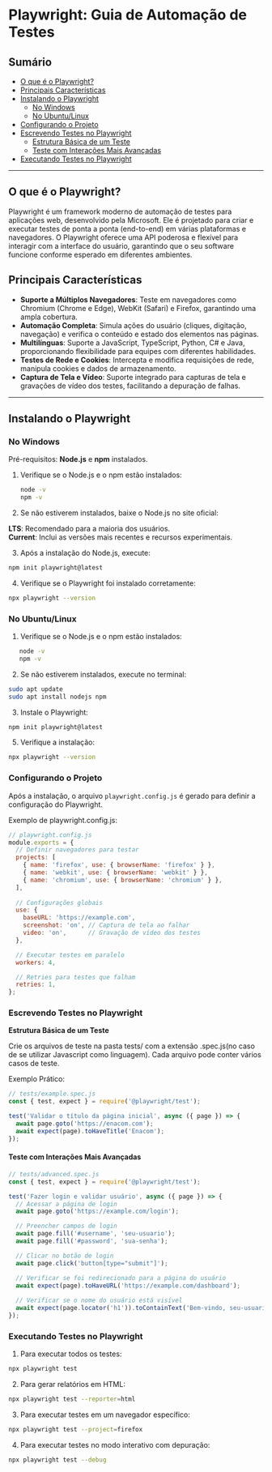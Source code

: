 # Playwright: Guia de Automação de Testes

## Sumário

- [O que é o Playwright?](#o-que-é-o-playwright)
- [Principais Características](#principais-características)
- [Instalando o Playwright](#instalando-o-playwright)
  - [No Windows](#no-windows)
  - [No Ubuntu/Linux](#no-ubuntulinux)
- [Configurando o Projeto](#configurando-o-projeto)
- [Escrevendo Testes no Playwright](#escrevendo-testes-no-playwright)
  - [Estrutura Básica de um Teste](#estrutura-básica-de-um-teste)
  - [Teste com Interações Mais Avançadas](#teste-com-interações-mais-avançadas)
- [Executando Testes no Playwright](#executando-testes-no-playwright)

---

## O que é o Playwright?

Playwright é um framework moderno de automação de testes para aplicações web, desenvolvido pela Microsoft. Ele é projetado para criar e executar testes de ponta a ponta (end-to-end) em várias plataformas e navegadores. O Playwright oferece uma API poderosa e flexível para interagir com a interface do usuário, garantindo que o seu software funcione conforme esperado em diferentes ambientes.

## Principais Características

- **Suporte a Múltiplos Navegadores**: Teste em navegadores como Chromium (Chrome e Edge), WebKit (Safari) e Firefox, garantindo uma ampla cobertura.
- **Automação Completa**: Simula ações do usuário (cliques, digitação, navegação) e verifica o conteúdo e estado dos elementos nas páginas.
- **Multilínguas**: Suporte a JavaScript, TypeScript, Python, C# e Java, proporcionando flexibilidade para equipes com diferentes habilidades.
- **Testes de Rede e Cookies**: Intercepta e modifica requisições de rede, manipula cookies e dados de armazenamento.
- **Captura de Tela e Vídeo**: Suporte integrado para capturas de tela e gravações de vídeo dos testes, facilitando a depuração de falhas.

---

## Instalando o Playwright

### No Windows

Pré-requisitos: **Node.js** e **npm** instalados.

1. Verifique se o Node.js e o npm estão instalados:
   ```bash
   node -v
   npm -v

2. Se não estiverem instalados, baixe o Node.js no site oficial:

**LTS**: Recomendado para a maioria dos usuários. <br>
**Current**: Inclui as versões mais recentes e recursos experimentais.

3. Após a instalação do Node.js, execute:
```bash
npm init playwright@latest
```
4. Verifique se o Playwright foi instalado corretamente:
```bash
npx playwright --version
```

### No Ubuntu/Linux

1. Verifique se o Node.js e o npm estão instalados:
```bash
   node -v
   npm -v
```

2. Se não estiverem instalados, execute no terminal:
```bash
sudo apt update
sudo apt install nodejs npm
```

3. Instale o Playwright:
```bash
npm init playwright@latest
```

5. Verifique a instalação:
```bash
npx playwright --version
```

### Configurando o Projeto
Após a instalação, o arquivo ```playwright.config.js``` é gerado para definir a configuração do Playwright.

Exemplo de playwright.config.js:
```javascript
// playwright.config.js
module.exports = {
  // Definir navegadores para testar
  projects: [
    { name: 'firefox', use: { browserName: 'firefox' } },
    { name: 'webkit', use: { browserName: 'webkit' } },
    { name: 'chromium', use: { browserName: 'chromium' } },
  ],
  
  // Configurações globais
  use: {
    baseURL: 'https://example.com',
    screenshot: 'on', // Captura de tela ao falhar
    video: 'on',      // Gravação de vídeo dos testes
  },

  // Executar testes em paralelo
  workers: 4,

  // Retries para testes que falham
  retries: 1,
};
```

### Escrevendo Testes no Playwright

**Estrutura Básica de um Teste**

Crie os arquivos de teste na pasta tests/ com a extensão .spec.js(no caso de se utilizar Javascript como linguagem). Cada arquivo pode conter vários casos de teste.

Exemplo Prático:
```javascript
// tests/example.spec.js
const { test, expect } = require('@playwright/test');

test('Validar o título da página inicial', async ({ page }) => {
  await page.goto('https://enacom.com');
  await expect(page).toHaveTitle('Enacom');
});
```
#### Teste com Interações Mais Avançadas

```javascript
// tests/advanced.spec.js
const { test, expect } = require('@playwright/test');

test('Fazer login e validar usuário', async ({ page }) => {
  // Acessar a página de login
  await page.goto('https://example.com/login');

  // Preencher campos de login
  await page.fill('#username', 'seu-usuario');
  await page.fill('#password', 'sua-senha');

  // Clicar no botão de login
  await page.click('button[type="submit"]');

  // Verificar se foi redirecionado para a página do usuário
  await expect(page).toHaveURL('https://example.com/dashboard');
  
  // Verificar se o nome do usuário está visível
  await expect(page.locator('h1')).toContainText('Bem-vindo, seu-usuario');
});
```

### Executando Testes no Playwright

1. Para executar todos os testes:
```bash
npx playwright test
```

2. Para gerar relatórios em HTML:
```bash
npx playwright test --reporter=html
```

3. Para executar testes em um navegador específico:
```bash
npx playwright test --project=firefox
```

4. Para executar testes no modo interativo com depuração:
```bash
npx playwright test --debug
```
